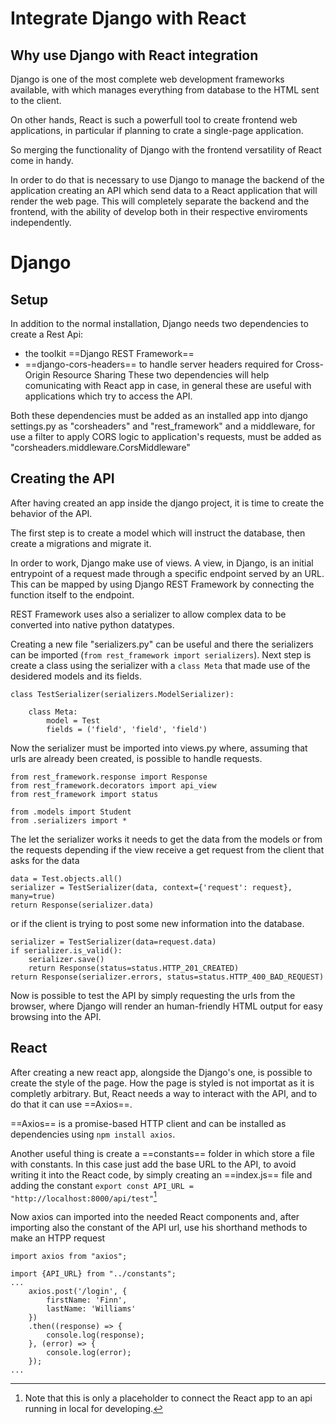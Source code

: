 # Integrate Django with React
## Why use Django with React integration
Django is one of the most complete web development frameworks available, with which manages everything from database to the HTML sent to the client. 

On other hands, React is such a powerfull tool to create frontend web applications, in particular if planning to crate a single-page application.

So merging the functionality of Django with the frontend versatility of React come in handy.

In order to do that is necessary to use Django to manage the backend of the application creating an API which send data to a React application that will render the web page. This will completely separate the backend and the frontend, with the ability of develop both in their respective enviroments independently.

# Django
## Setup
In addition to the normal installation, Django needs two dependencies to create a Rest Api:
- the toolkit ==Django REST Framework==
- ==django-cors-headers== to handle server headers required for Cross-Origin Resource Sharing
These two dependencies will help comunicating with React app in case, in general these are useful with applications which try to access the API.

Both these dependencies must be added as an installed app into django settings.py as "corsheaders" and "rest_framework" and a middleware, for use a filter to apply CORS logic to application's requests, must be added as "corsheaders.middleware.CorsMiddleware"

## Creating the API
After having created an app inside the django project, it is time to create the behavior of the API.

The first step is to create a model which will instruct the database, then create a migrations and migrate it.

In order to work, Django make use of views. A view, in Django, is an initial entrypoint of a request made through a specific endpoint served by an URL. This can be mapped by using Django REST Framework by connecting the function itself to the endpoint. 

REST Framework uses also a serializer to allow complex data to be converted into native python datatypes. 

Creating a new file "serializers.py" can be useful and there the serializers can be imported (`from rest_framework import serializers`). Next step is create a class using the serializer with a `class Meta` that made use of the desidered models and its fields.  

```
class TestSerializer(serializers.ModelSerializer):

    class Meta:
        model = Test 
        fields = ('field', 'field', 'field')
```

Now the serializer must be imported into views.py where, assuming that urls are already been created, is possible to handle requests.
```
from rest_framework.response import Response
from rest_framework.decorators import api_view
from rest_framework import status

from .models import Student
from .serializers import *
```

The let the serializer works it needs to get the data from the models or from the requests depending if the view receive a get request from the client that asks for the data
```
data = Test.objects.all()
serializer = TestSerializer(data, context={'request': request}, many=true)
return Response(serializer.data)
```
or if the client is trying to post some new information into the database.
```
serializer = TestSerializer(data=request.data)
if serializer.is_valid():
    serializer.save()
    return Response(status=status.HTTP_201_CREATED)
return Response(serializer.errors, status=status.HTTP_400_BAD_REQUEST)
```

Now is possible to test the API by simply requesting the urls from the browser, where Django will render an human-friendly HTML output for easy browsing into the API.

## React
After creating a new react app, alongside the Django's one, is possible to create the style of the page. How the page is styled is not importat as it is completly arbitrary. But, React needs a way to interact with the API, and to do that it can use ==Axios==.

==Axios== is a promise-based HTTP client and can be installed as dependencies using `npm install axios`.

Another useful thing is create a ==constants== folder in which store a file with constants. In this case just add the base URL to the API, to avoid writing it into the React code, by simply creating an ==index.js== file and adding the constant `export const API_URL = "http://localhost:8000/api/test"`[^1]

[^1]: Note that this is only a placeholder to connect the React app to an api running in local for developing.

Now axios can imported into the needed React components and, after importing also the constant of the API url, use his shorthand methods to make an HTPP request
```
import axios from "axios";

import {API_URL} from "../constants";
...
    axios.post('/login', {
        firstName: 'Finn',
        lastName: 'Williams'
    })
    .then((response) => {
        console.log(response);
    }, (error) => {
        console.log(error);
    });
...
```